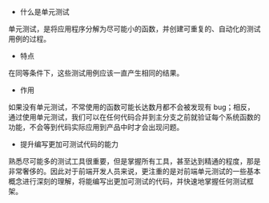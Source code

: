 
- 什么是单元测试

单元测试，是将应用程序分解为尽可能小的函数，并创建可重复的、自动化的测试用例的过程。


- 特点

在同等条件下，这些测试用例应该一直产生相同的结果。

- 作用

如果没有单元测试，不常使用的函数可能长达数月都不会被发现有 bug；相反，通过使用单元测试，我们可以在任何代码合并到主分支之前就验证每个系统函数的功能，不会等到代码实际应用到产品中时才会出现问题。


- 提升编写更加可测试代码的能力

熟悉尽可能多的测试工具很重要，但是掌握所有工具，甚至达到精通的程度，那是非常奢侈的。因此对于前端开发人员来说，更注重的是对前端单元测试的一些基本概念进行深刻的理解，将能编写出更加可测试的代码，并快速地掌握任何测试框架。


